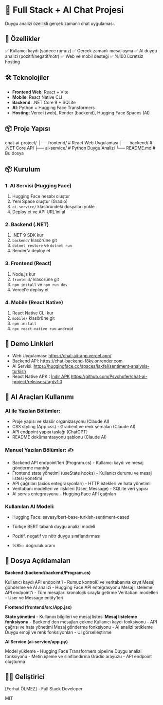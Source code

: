 # 🚀 Full Stack + AI Chat Projesi

Duygu analizi özellikli gerçek zamanlı chat uygulaması.

## 🎯 Özellikler

✅ Kullanıcı kaydı (sadece rumuz)
✅ Gerçek zamanlı mesajlaşma
✅ AI duygu analizi (pozitif/negatif/nötr)
✅ Web ve mobil desteği
✅ %100 ücretsiz hosting

## 🛠️ Teknolojiler

- **Frontend Web**: React + Vite
- **Mobile**: React Native CLI
- **Backend**: .NET Core 9 + SQLite
- **AI**: Python + Hugging Face Transformers
- **Hosting**: Vercel (web), Render (backend), Hugging Face Spaces (AI)

## 📦 Proje Yapısı
chat-ai-project/
├── frontend/          # React Web Uygulaması
├── backend/           # .NET Core API
├── ai-service/        # Python Duygu Analizi
└── README.md          # Bu dosya

## 📦 Kurulum

### 1. AI Servisi (Hugging Face)
1. Hugging Face hesabı oluştur
2. Yeni Space oluştur (Gradio)
3. `ai-service/` klasöründeki dosyaları yükle
4. Deploy et ve API URL'ini al

### 2. Backend (.NET)
1. .NET 9 SDK kur
2. `backend/` klasörüne git
3. `dotnet restore` ve `dotnet run`
4. Render'a deploy et

### 3. Frontend (React)
1. Node.js kur
2. `frontend/` klasörüne git
3. `npm install` ve `npm run dev`
4. Vercel'e deploy et

### 4. Mobile (React Native)
1. React Native CLI kur
2. `mobile/` klasörüne git
3. `npm install`
4. `npx react-native run-android`

## 🔗 Demo Linkleri

- Web Uygulaması: https://chat-aii-app.vercel.app/
- Backend API: https://chat-backend-f8ky.onrender.com
- AI Servisi: https://huggingface.co/spaces/jaxfel/sentiment-analysis-turkish
- React Native APK : [İndir APK](https://github.com/Psychofer/chat-ai-project/releases/download/v1.0/app-release.apk) https://github.com/Psychofer/chat-ai-project/releases/tag/v1.0


## 🤖 AI Araçları Kullanımı

### AI ile Yazılan Bölümler:
- Proje yapısı ve klasör organizasyonu (Claude AI)
- CSS styling (App.css) - Gradient ve renk şemaları (Claude AI)
- API endpoint yapısı taslağı (ChatGPT)
- README dokümantasyonu şablonu (Claude AI)

### Manuel Yazılan Bölümler: ✍️
- Backend API endpoint'leri (Program.cs) - Kullanıcı kaydı ve mesaj gönderme mantığı
- Frontend state yönetimi (useState hooks) - Kullanıcı durumu ve mesaj listesi yönetimi
- API çağrıları (axios entegrasyonları) - HTTP istekleri ve hata yönetimi
- Veritabanı modelleri ve ilişkileri (User, Message) - SQLite veri yapısı
- AI servis entegrasyonu - Hugging Face API çağrıları

### Kullanılan AI Modeli:
- Hugging Face: savasy/bert-base-turkish-sentiment-cased

- Türkçe BERT tabanlı duygu analizi modeli
- Pozitif, negatif ve nötr duygu sınıflandırması
- %85+ doğruluk oranı

## 📝 Dosya Açıklamaları

**Backend (backend/backend/Program.cs)**

Kullanıcı kaydı API endpoint'i - Rumuz kontrolü ve veritabanına kayıt
Mesaj gönderme ve AI analizi - Hugging Face API entegrasyonu
Mesaj listeleme API endpoint'i - Tüm mesajları kronolojik sırayla getirme
Veritabanı modelleri - User ve Message entity'leri

**Frontend (frontend/src/App.jsx)**

**State yönetimi** - Kullanıcı bilgileri ve mesaj listesi
**Mesaj listeleme fonksiyonu** - Backend'den mesajları çekme
Kullanıcı kaydı fonksiyonu - API çağrısı ve hata yönetimi
Mesaj gönderme fonksiyonu - AI analizi tetikleme
Duygu emoji ve renk fonksiyonları - UI görselleştirme

**AI Service (ai-service/app.py)**

Model yükleme - Hugging Face Transformers pipeline
Duygu analizi fonksiyonu - Metin işleme ve sınıflandırma
Gradio arayüzü - API endpoint oluşturma

## 👨‍💻 Geliştirici

[Ferhat ÖLMEZ] - Full Stack Developer

MIT
